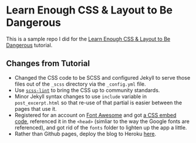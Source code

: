 # Learn Enough CSS & Layout to Be Dangerous

This is a sample repo I did for the
[Learn Enough CSS & Layout to Be Dangerous](https://www.learnenough.com/css-and-layout-tutorial)
tutorial.

## Changes from Tutorial

- Changed the CSS code to be SCSS and configured Jekyll to serve those files
  out of the `_scss` directory via the `_config.yml` file.
- Use [`scss-lint`](https://github.com/brigade/scss-lint) to bring the CSS
  up to community standards.
- Minor Jekyll syntax changes to use `include` variable in `post_excerpt.html`
  so that re-use of that partial is easier between the pages that use it.
- Registered for an account on [Font Awesome](http://fontawesome.io/) and got
  [a CSS embed code](http://fontawesome.io/get-started/), referenced it in the
  `<head>` (simliar to the way the Google fonts are referenced), and got rid
  of the `fonts` folder to lighten up the app a little.
- Rather than Github pages, deploy the blog to Heroku
  [here](http://learn-enough-css.herokuapp.com/).
